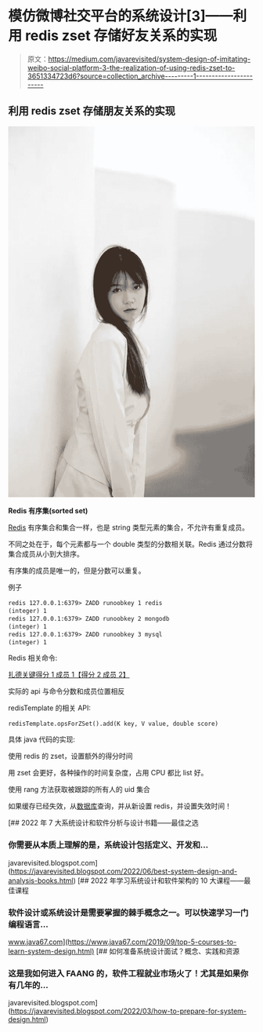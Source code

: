 # 模仿微博社交平台的系统设计[3]——利用 redis zset 存储好友关系的实现

> 原文：<https://medium.com/javarevisited/system-design-of-imitating-weibo-social-platform-3-the-realization-of-using-redis-zset-to-3651334723d6?source=collection_archive---------1----------------------->

## 利用 redis zset 存储朋友关系的实现

![](img/a7a47535a593fcaf843c831f5b7d7e08.png)

**Redis 有序集(sorted set)**

[Redis](https://javarevisited.blogspot.com/2022/02/top-5-courses-to-learn-redis.html) 有序集合和集合一样，也是 string 类型元素的集合，不允许有重复成员。

不同之处在于，每个元素都与一个 double 类型的分数相关联。Redis 通过分数将集合成员从小到大排序。

有序集的成员是唯一的，但是分数可以重复。

例子

```
redis 127.0.0.1:6379> ZADD runoobkey 1 redis
(integer) 1
redis 127.0.0.1:6379> ZADD runoobkey 2 mongodb
(integer) 1
redis 127.0.0.1:6379> ZADD runoobkey 3 mysql
(integer) 1
```

Redis 相关命令:

[扎德关键得分 1 成员 1【得分 2 成员 2】](https://www.runoob.com/redis/sorted-sets-zadd.html)

实际的 api 与命令分数和成员位置相反

redisTemplate 的相关 API:

```
redisTemplate.opsForZSet().add(K key, V value, double score)
```

具体 java 代码的实现:

使用 redis 的 zset，设置额外的得分时间

用 zset 会更好，各种操作的时间复杂度，占用 CPU 都比 list 好。

使用 rang 方法获取被跟踪的所有人的 uid 集合

如果缓存已经失效，从[数据库](/javarevisited/top-5-sql-and-database-courses-to-learn-online-48424533ac61)查询，并从新设置 redis，并设置失效时间！

[](https://javarevisited.blogspot.com/2022/06/best-system-design-and-analysis-books.html) [## 2022 年 7 大系统设计和软件分析与设计书籍——最佳之选

### 你需要从本质上理解的是，系统设计包括定义、开发和…

javarevisited.blogspot.com](https://javarevisited.blogspot.com/2022/06/best-system-design-and-analysis-books.html) [](https://www.java67.com/2019/09/top-5-courses-to-learn-system-design.html) [## 2022 年学习系统设计和软件架构的 10 大课程——最佳课程

### 软件设计或系统设计是需要掌握的棘手概念之一。可以快速学习一门编程语言…

www.java67.com](https://www.java67.com/2019/09/top-5-courses-to-learn-system-design.html) [](https://javarevisited.blogspot.com/2022/03/how-to-prepare-for-system-design.html) [## 如何准备系统设计面试？概念、实践和资源

### 这是我如何进入 FAANG 的，软件工程就业市场火了！尤其是如果你有几年的…

javarevisited.blogspot.com](https://javarevisited.blogspot.com/2022/03/how-to-prepare-for-system-design.html)